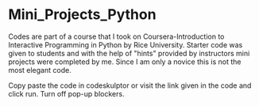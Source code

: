 # Mini_Projects_Python
Codes are part of a course that I took on Coursera-Introduction to Interactive Programming in Python by Rice University.
Starter code was given to students and with the help of "hints" provided by instructors mini projects were completed by me.
Since I am only a novice this is not the most elegant code.

Copy paste the code in codeskulptor or visit the link given in the code and click run. Turn off pop-up blockers.
